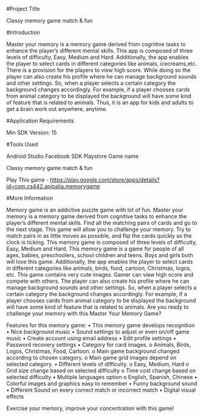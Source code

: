 
#Project Title

Classy memory game match & fun

#Introduction

Master	your	memory	is	a	memory	game	derived	from	cognitive	tasks	to	enhance	the	player’s different	mental	skills.	This	app is	composed	of	three	levels	of	difficulty,	Easy,	Medium	and	Hard.	Additionally,	the	app	enables	the	player	to	select	cards	in different	categories	like	animals,	icecreams,etc.	There	is	a	provision	for	the	players	to	view	high	score.	While	doing	so	the player	can	also	create	his	profile	where	he	can	manage	background	sounds	and	other	settings.	So,	when	a	player	selects	a certain	category	the	background	changes	accordingly.	For	example,	if	a	player	chooses	cards	from	animal	category	to	be displayed	the	background	will	have	some	kind	of	feature	that is	related	to	animals. Thus,	it	is	an	app	for	kids	and	adults	to	get a	brain	work	out	anywhere,	anytime.

#Application	Requirements

Min	SDK	Version:	15

#Tools Used

Android Studio
Facebook SDK
Playstore Game name

Classy memory game match & fun

Play This game - https://play.google.com/store/apps/details?id=com.cs442.apipalia.memorygame

#More Information

Memory game is an addictive puzzle game with lot of fun. Master your memory is a memory game derived from cognitive tasks to enhance the player’s different mental skills. Find all the matching pairs of cards and go to the next stage. This game will allow you to challenge your memory. Try to match pairs in as little moves as possible, and flip the cards quickly as the clock is ticking. 
This memory game is composed of three levels of difficulty, Easy, Medium and Hard.
This memory game is a game for people of all ages, babies, preschoolers, school children and teens. Boys and girls both will love this game.
Additionally, the app enables the player to select cards in different categories like animals, birds, food, cartoon, Christmas, logos, etc. This game contains very cute images. Gamer can view high score and compete with others. The player can also create his profile where he can manage background sounds and other settings. So, when a player selects a certain category the background changes accordingly. For example, if a player chooses cards from animal category to be displayed the background will have some kind of feature that is related to animals.
Are you ready to challenge your memory with this Master Your Memory Game?

Features for this memory game:
•	This memory game develops recognition
•	Nice background music 
•	Sound settings to adjust or even on/off game music
•	Create account using email address
•	Edit profile settings
•	Password recovery settings
•	Category for card images. 
o Animals, Birds, Logos, Christmas, Food, Cartoon.
o Main game background changed according to chosen category.
o Main game grid images depend on selected category.
•	Different levels of difficulty. 
o Easy, Medium, Hard
o Grid size change based on selected difficulty
o Time cost change based on selected difficulty
•	Multiple languages option
o English, Spanish, Chinese
•	Colorful images and graphics easy to remember
•	Funny background sound 
•	Different Sound on every correct match or incorrect match
•	Digital visual effects

Exercise your memory, improve your concentration with this game!
